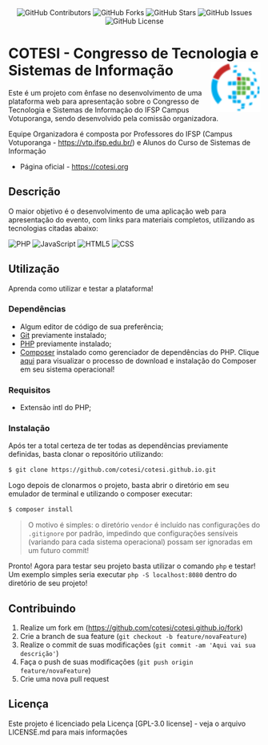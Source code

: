 <div align="center">
  <img alt="GitHub Contributors" src="https://img.shields.io/github/contributors/cotesi/cotesi.github.io?style=for-the-badge">
  <img alt="GitHub Forks" src="https://img.shields.io/github/forks/cotesi/cotesi.github.io?style=for-the-badge">
  <img alt="GitHub Stars" src="https://img.shields.io/github/stars/cotesi/cotesi.github.io?style=for-the-badge">
  <img alt="GitHub Issues" src="https://img.shields.io/github/issues/cotesi/cotesi.github.io?style=for-the-badge">
  <img alt="GitHub License" src="https://img.shields.io/github/license/cotesi/cotesi.github.io?style=for-the-badge">
</div>

# **COTESI** - Congresso de Tecnologia e Sistemas de Informação <img align="right" src="public/ico/favicon.png" width="100">

Este é um projeto com ênfase no desenvolvimento de uma plataforma web para apresentação sobre o Congresso de Tecnologia e Sistemas de Informação do IFSP Campus Votuporanga, sendo desenvolvido pela comissão organizadora.

Equipe Organizadora é composta por Professores do IFSP (Campus Votuporanga - https://vtp.ifsp.edu.br/) e Alunos do Curso de Sistemas de Informação 
<br />
* Página oficial - https://cotesi.org

## Descrição

O maior objetivo é o desenvolvimento de uma aplicação web para apresentação do evento, com links para materiais completos, utilizando as tecnologias citadas abaixo:

  ![PHP](https://img.shields.io/badge/-PHP-333333?style=flat&logo=php)
  ![JavaScript](https://img.shields.io/badge/-JavaScript-333333?style=flat&logo=javascript)
  ![HTML5](https://img.shields.io/badge/-HTML5-333333?style=flat&logo=HTML5)
  ![CSS](https://img.shields.io/badge/-CSS-333333?style=flat&logo=CSS3&logoColor=1572B6)

## Utilização

Aprenda como utilizar e testar a plataforma!

### Dependências

  - Algum editor de código de sua preferência;
  - [Git](https://git-scm.com/) previamente instalado;
  - [PHP](https://www.php.net) previamente instalado;
  - [Composer](https://getcomposer.org) instalado como gerenciador de dependências do PHP. Clique [aqui](https://getcomposer.org/download) para visualizar o processo de download e instalação do Composer em seu sistema operacional!
  
### Requisitos

  - Extensão intl do PHP;

### Instalação

Após ter a total certeza de ter todas as dependências previamente definidas, basta clonar o repositório utilizando:

```sh
$ git clone https://github.com/cotesi/cotesi.github.io.git
```

Logo depois de clonarmos o projeto, basta abrir o diretório em seu emulador de terminal e utilizando o composer executar:

```sh
$ composer install
```
> O motivo é simples: o diretório `vendor` é incluído nas configurações do `.gitignore` por padrão, impedindo que configurações sensíveis (variando para cada sistema operacional) possam ser ignoradas em um futuro commit!

Pronto! Agora para testar seu projeto basta utilizar o comando `php` e testar! Um exemplo simples seria executar `php -S localhost:8080` dentro do diretório de seu projeto!

## Contribuindo

1. Realize um fork em (<https://github.com/cotesi/cotesi.github.io/fork>)
2. Crie a branch de sua feature (`git checkout -b feature/novaFeature`)
3. Realize o commit de suas modificações (`git commit -am 'Aqui vai sua descrição'`)
4. Faça o push de suas modificações (`git push origin feature/novaFeature`)
5. Crie uma nova pull request

## Licença

Este projeto é licenciado pela Licença [GPL-3.0 license] - veja o arquivo LICENSE.md para mais informações

